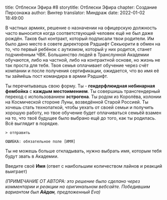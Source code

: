 title: Отблески Эфира #8
storytitle: Отблески Эфира
chapter: Создание Персонажа
author: Винтер
translator: Миндраж
date: 2022-01-02 18:49:00

В частных армиях, решение о назначении на офицерскую должность часто выносится когда соответствующий человек ещё не был даже рождён. Таков был контракт, который подписали твои родители. Им было дано место в совете директоров Рэдшифт Секьюрити в обмен на то, что первый ребёнок с аутизмом, который у них родится, станет подчинённым ЧВК. Большинство людей в Транслунной Академии обучаются, либо на частной, либо на контрактной основе, но жизнь не так проста для тебя. Твоя семья оплачивает обучение через счёт компании и после получения сертификации, ожидается, что во имя её ты займёшь пост командира в армии Рэдшифт.

Ты перечитываешь свою форму. Ты - **гендерфлюидная небинарная фембойка** с **каждым местоимением**. Ты совершишь трансгендерный переход с использованием **эстрогена**. Ты родом из Королёва, колонии на Космической стороне Луны, возведённой Старой Россией. Ты хочешь стать технопаткой, чтобы уехать от своей семьи и получить хорошую работу, но твое обучение будет оплачиваться семьёй взамен на то, что твоё будущее было выбрано ещё до того, как ты родилась. Всё выглядит в порядке.

`> отправить`

`ОШИБКА: обязательное поле [ИМЯ]`

Ты не можешь больше откладывать, нужно выбрать имя, которым тебя будут звать в Академии. 

Введите своё **Имя** (ответ с наибольшим количеством лайнов и реакций выиграет)

*(ПРИМЕЧАНИЕ ОТ АВТОРА: это решение было сделано через комментарии и реакции на оригинальном вебсайте. Победившим вариантом был **Айдан**, предложенный Eva)*